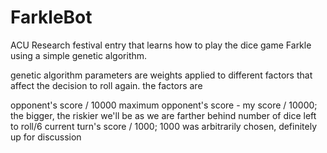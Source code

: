 FarkleBot
=========

ACU Research festival entry that learns how to play the dice game Farkle using a simple genetic algorithm.

genetic algorithm parameters are weights applied to different factors that affect the decision to roll again. the factors are

opponent's score / 10000
maximum opponent's score - my score / 10000; the bigger, the riskier we'll be as we are farther behind
number of dice left to roll/6
current turn's score / 1000; 1000 was arbitrarily chosen, definitely up for discussion
